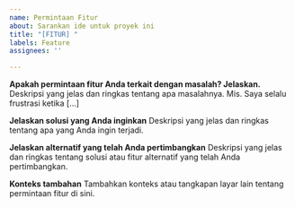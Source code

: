 ```yaml
---
name: Permintaan Fitur
about: Sarankan ide untuk proyek ini
title: "[FITUR] "
labels: Feature
assignees: ''

---
```


**Apakah permintaan fitur Anda terkait dengan masalah? Jelaskan.**
Deskripsi yang jelas dan ringkas tentang apa masalahnya. Mis. Saya selalu frustrasi ketika [...]

**Jelaskan solusi yang Anda inginkan**
Deskripsi yang jelas dan ringkas tentang apa yang Anda ingin terjadi.

**Jelaskan alternatif yang telah Anda pertimbangkan**
Deskripsi yang jelas dan ringkas tentang solusi atau fitur alternatif yang telah Anda pertimbangkan.

**Konteks tambahan**
Tambahkan konteks atau tangkapan layar lain tentang permintaan fitur di sini.